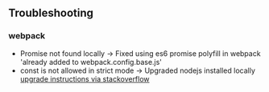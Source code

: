 ## Troubleshooting

### webpack
* Promise not found locally -> Fixed using es6 promise polyfill in webpack 'already added to webpack.config.base.js'
* const is not allowed in strict mode -> Upgraded nodejs installed locally [upgrade instructions via stackoverflow](http://stackoverflow.com/a/19584407/4481120)